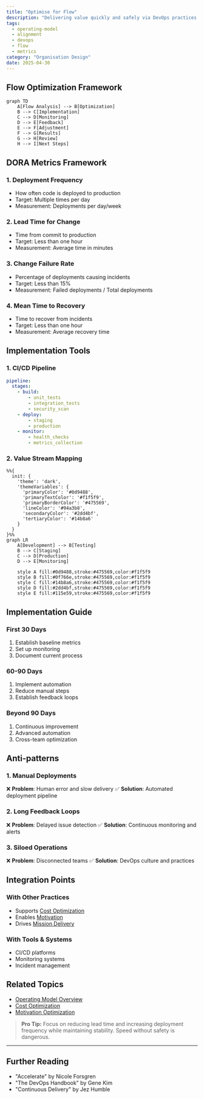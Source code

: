 ```yaml
---
title: "Optimise for Flow"
description: "Delivering value quickly and safely via DevOps practices."
tags:
  - operating-model
  - alignment
  - devops
  - flow
  - metrics
category: "Organisation Design"
date: 2025-04-30
---
```


## Flow Optimization Framework

```mermaid
graph TD
    A[Flow Analysis] --> B[Optimization]
    B --> C[Implementation]
    C --> D[Monitoring]
    D --> E[Feedback]
    E --> F[Adjustment]
    F --> G[Results]
    G --> H[Review]
    H --> I[Next Steps]
```

## DORA Metrics Framework

### 1. Deployment Frequency
- How often code is deployed to production
- Target: Multiple times per day
- Measurement: Deployments per day/week

### 2. Lead Time for Change
- Time from commit to production
- Target: Less than one hour
- Measurement: Average time in minutes

### 3. Change Failure Rate
- Percentage of deployments causing incidents
- Target: Less than 15%
- Measurement: Failed deployments / Total deployments

### 4. Mean Time to Recovery
- Time to recover from incidents
- Target: Less than one hour
- Measurement: Average recovery time

## Implementation Tools

### 1. CI/CD Pipeline
```yaml
pipeline:
  stages:
    - build:
        - unit_tests
        - integration_tests
        - security_scan
    - deploy:
        - staging
        - production
    - monitor:
        - health_checks
        - metrics_collection
```

### 2. Value Stream Mapping
```mermaid
%%{
  init: {
    'theme': 'dark',
    'themeVariables': {
      'primaryColor': '#0d9488',
      'primaryTextColor': '#f1f5f9',
      'primaryBorderColor': '#475569',
      'lineColor': '#94a3b8',
      'secondaryColor': '#2dd4bf',
      'tertiaryColor': '#14b8a6'
    }
  }
}%%
graph LR
    A[Development] --> B[Testing]
    B --> C[Staging]
    C --> D[Production]
    D --> E[Monitoring]

    style A fill:#0d9488,stroke:#475569,color:#f1f5f9
    style B fill:#0f766e,stroke:#475569,color:#f1f5f9
    style C fill:#14b8a6,stroke:#475569,color:#f1f5f9
    style D fill:#2dd4bf,stroke:#475569,color:#f1f5f9
    style E fill:#115e59,stroke:#475569,color:#f1f5f9
```

## Implementation Guide

### First 30 Days
1. Establish baseline metrics
2. Set up monitoring
3. Document current process

### 60-90 Days
1. Implement automation
2. Reduce manual steps
3. Establish feedback loops

### Beyond 90 Days
1. Continuous improvement
2. Advanced automation
3. Cross-team optimization

## Anti-patterns

### 1. Manual Deployments
❌ **Problem**: Human error and slow delivery
✅ **Solution**: Automated deployment pipeline

### 2. Long Feedback Loops
❌ **Problem**: Delayed issue detection
✅ **Solution**: Continuous monitoring and alerts

### 3. Siloed Operations
❌ **Problem**: Disconnected teams
✅ **Solution**: DevOps culture and practices

## Integration Points

### With Other Practices
- Supports [Cost Optimization](optimise-cost)
- Enables [Motivation](optimise-motivation)
- Drives [Mission Delivery](mission-objectives)

### With Tools & Systems
- CI/CD platforms
- Monitoring systems
- Incident management

## Related Topics
- [Operating Model Overview](operating_alignment_model_wiki)
- [Cost Optimization](optimise-cost)
- [Motivation Optimization](optimise-motivation)

> **Pro Tip:** Focus on reducing lead time and increasing deployment frequency while maintaining stability. Speed without safety is dangerous.

---

## Further Reading
- "Accelerate" by Nicole Forsgren
- "The DevOps Handbook" by Gene Kim
- "Continuous Delivery" by Jez Humble
